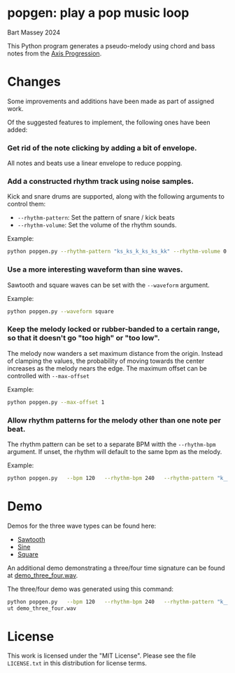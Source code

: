 # popgen: play a pop music loop
Bart Massey 2024

This Python program generates a pseudo-melody using chord
and bass notes from the [Axis
Progression](https://en.wikipedia.org/wiki/axis_progression).

# Changes
Some improvements and additions have been made as part of assigned work.

Of the suggested features to implement, the following ones have been added:

### Get rid of the note clicking by adding a bit of envelope.

All notes and beats use a linear envelope to reduce popping.

### Add a constructed rhythm track using noise samples.

Kick and snare drums are supported, along with the following arguments to control them:
* `--rhythm-pattern`: Set the pattern of snare / kick beats
* `--rhythm-volume`: Set the volume of the rhythm sounds.


Example:
```bash
python popgen.py --rhythm-pattern "ks_ks_k_ks_ks_kk" --rhythm-volume 0.5
```

### Use a more interesting waveform than sine waves.

Sawtooth and square waves can be set with the `--waveform` argument.

Example:
```bash
python popgen.py --waveform square
```

### Keep the melody locked or rubber-banded to a certain range, so that it doesn't go "too high" or "too low".

The melody now wanders a set maximum distance from the origin. Instead of clamping the values, the probability of moving towards the center increases as the melody nears the edge. The maximum offset can be controlled with `--max-offset`

Example:
```bash
python popgen.py --max-offset 1
```

### Allow rhythm patterns for the melody other than one note per beat.

The rhythm pattern can be set to a separate BPM witth the `--rhythm-bpm` argument. If unset, the rhythm will default to the same bpm as the melody.

Example:
```bash
python popgen.py   --bpm 120   --rhythm-bpm 240   --rhythm-pattern "k__s__k_"   --rhythm-volume 0.35   --waveform sine
```
# Demo

Demos for the three wave types can be found here:
* [Sawtooth](./demo_sawtooth.wav)
* [Sine](./demo_sine.wav)
* [Square](./demo_square.wav)

An additional demo demonstrating a three/four time signature can be found at [demo_three_four.wav](./demo_three_four.wav).

The three/four demo was generated using this command:
```bash
python popgen.py   --bpm 120   --rhythm-bpm 240   --rhythm-pattern "k__s__k_"   --rhythm-volume 0.35   --waveform sine   --outp
ut demo_three_four.wav
```


# License

This work is licensed under the "MIT License". Please see the file
`LICENSE.txt` in this distribution for license terms.
